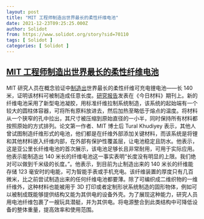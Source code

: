 ```yaml
---
layout: post
title: "MIT 工程师制造出世界最长的柔性纤维电池"
date: 2021-12-23T09:25:25.000Z
author: Solidot
from: https://www.solidot.org/story?sid=70110
tags: [ Solidot ]
categories: [ Solidot ]
---
```

<!--1640251525000-->
[MIT 工程师制造出世界最长的柔性纤维电池](https://www.solidot.org/story?sid=70110)
------

<div>
MIT 研究人员在概念验证中<a href="https://news.mit.edu/2021/fiber-battery-longest-1220" target="_blank">制造出</a>世界最长的柔性纤维可充电锂电池——长 140 米，证明该材料可被制造成任意长度。<a href="https://www.sciencedirect.com/science/article/abs/pii/S1369702121004077?via%3Dihub">研究报告</a>发表在《今日材料》期刊上。新的纤维电池采用了新型电池凝胶，用标准纤维拉制系统制造，该系统的起始端有一个较大的圆柱体容器，可将所有原料放进去，然后加热至略低于熔点的温度。将材料从一个狭窄的孔中拉出，其尺寸被压缩到原始直径的一小半，同时保持所有材料都按照原始的方式排列。论文第一作者、MIT 博士后 Tural Khudiyey 表示，其他人曾试图制造纤维形式的电池，他们都是在纤维外部添加关键材料，而该系统是将锂和其他材料嵌入纤维内部，在外部有保护性覆盖层，让电池稳定且防水。他表示，这是亚公里长纤维电池的首次展示，该电池足够长且非常耐用，可用于实际应用。他表示能制造出 140 米长的纤维电池这一事实表明“长度没有明显的上限。我们绝对可以做到千米级的长度。”。他表示，到目前为止制造出来的 140 米长的纤维能存储 123 毫安时的电能，可为智能手表或手机充电。该纤维装置的厚度只有几百微米，比之前尝试制造出来的任何纤维电池都要薄。除了可编织成二维织物的一维纤维外，这种材料也能被用于 3D 打印或者定制形状系统制造的固形物体，例如可以被制成既能够提供结构又能为其供电的设备外壳。为了展现这种能力，研究人员用电池纤维包裹了一艘玩具潜艇，并为其供电。将电源整合到此类结构中可降低设备的整体重量，提高效率和使用范围。
</div>
